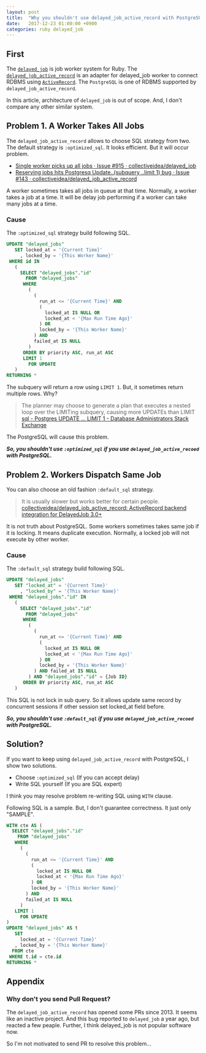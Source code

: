 ```yaml
---
layout: post
title:  "Why you shouldn't use delayed_job_active_record with PostgreSQL"
date:   2017-12-23 01:00:00 +0900
categories: ruby delayed_job
---
```



First
----

The [`delayed_job`](https://github.com/collectiveidea/delayed_job) is job worker system for Ruby.
The [`delayed_job_active_record`](https://github.com/collectiveidea/delayed_job_active_record) is an adapter for delayed_job worker to connect RDBMS using [`ActiveRecord`](https://github.com/rails/rails/tree/master/activerecord).
The `PostgreSQL` is one of RDBMS supported by `delayed_job_active_record`.

In this article, architecture of `delayed_job` is out of scope. And, I don't compare any other similar system.


Problem 1. A Worker Takes All Jobs
----

The `delayed_job_active_record` allows to choose SQL strategy from two. The default strategy is `:optimized_sql`. It looks efficient. But it will occur problem.

- [Single worker picks up all jobs · Issue \#915 · collectiveidea/delayed\_job](https://github.com/collectiveidea/delayed_job/issues/915)
- [Reserving jobs hits Postgresq Update\.\.\(subquery \.\.limit 1\) bug · Issue \#143 · collectiveidea/delayed\_job\_active\_record](https://github.com/collectiveidea/delayed_job_active_record/issues/143)

A worker sometimes takes all jobs in queue at that time. Normally, a worker takes a job at a time. It will be delay job performing if a worker can take many jobs at a time.

### Cause

The `:optimized_sql` strategy build following SQL.

```sql
UPDATE "delayed_jobs"
   SET locked_at = '{Current Time}'
     , locked_by = '{This Worker Name}'
 WHERE id IN
   (
     SELECT "delayed_jobs"."id"
       FROM "delayed_jobs"
      WHERE
        (
          (
            run_at <= '{Current Time}' AND
            (
              locked_at IS NULL OR
              locked_at < '{Max Run Time Ago}'
            ) OR
            locked_by = '{This Worker Name}'
          ) AND
          failed_at IS NULL
        )
      ORDER BY priority ASC, run_at ASC
      LIMIT 1
        FOR UPDATE
   )
RETURNING *
```

The subquery will return a row using `LIMIT 1`. But, it sometimes return multiple rows. Why?

> The planner may choose to generate a plan that executes a nested loop over the LIMITing subquery, causing more UPDATEs than LIMIT
> [sql \- Postgres UPDATE \.\.\. LIMIT 1 \- Database Administrators Stack Exchange](https://dba.stackexchange.com/questions/69471/postgres-update-limit-1/69497#comment321713_69497)

The PostgreSQL will cause this problem.

__*So, you shouldn't use `:optimized_sql` if you use `delayed_job_active_recoed` with PostgreSQL.*__


Problem 2. Workers Dispatch Same Job
----

You can also choose an old fashion `:default_sql` strategy.

> It is usually slower but works better for certain people.
> [collectiveidea/delayed\_job\_active\_record: ActiveRecord backend integration for DelayedJob 3\.0\+](https://github.com/collectiveidea/delayed_job_active_record#problems-locking-jobs)

It is not truth about PostgreSQL. Some workers sometimes takes same job if it is locking. It means duplicate execution. Normally, a locked job will not execute by other worker.

### Cause

The `:default_sql` strategy build following SQL.

```sql
UPDATE "delayed_jobs"
   SET "locked_at" = '{Current Time}'
     , "locked_by" = '{This Worker Name}'
 WHERE "delayed_jobs"."id" IN
   (
     SELECT "delayed_jobs"."id"
       FROM "delayed_jobs"
      WHERE
        (
          (
            run_at <= '{Current Time}' AND
            (
              locked_at IS NULL OR
              locked_at < '{Max Run Time Ago}'
            ) OR
            locked_by = '{This Worker Name}'
          ) AND failed_at IS NULL
        ) AND "delayed_jobs"."id" = {Job ID}
      ORDER BY priority ASC, run_at ASC
   )
```

This SQL is not lock in sub query. So it allows update same record by concurrent sessions if other session set locked_at field before.

__*So, you shouldn't use `:default_sql` if you use `delayed_job_active_recoed` with PostgreSQL.*__


Solution?
----

If you want to keep using `delayed_job_active_record` with PostgreSQL, I show two solutions.

- Choose `:optimized_sql` (If you can accept delay)
- Write SQL yourself (If you are SQL expert)

I think you may resolve problem re-writing SQL using `WITH` clause.

Following SQL is a sample. But, I don't guarantee correctness. It just only "SAMPLE".

```sql
WITH cte AS (
  SELECT "delayed_jobs"."id"
    FROM "delayed_jobs"
   WHERE
     (
       (
         run_at <= '{Current Time}' AND
         (
           locked_at IS NULL OR
           locked_at < '{Max Run Time Ago}'
         ) OR
         locked_by = '{This Worker Name}'
       ) AND
       failed_at IS NULL
     )
   LIMIT 1
     FOR UPDATE
)
UPDATE "delayed_jobs" AS t
   SET
     locked_at = '{Current Time}'
   , locked_by = '{This Worker Name}'
  FROM cte
 WHERE t.id = cte.id
RETURNING *
```


Appendix
----

### Why don't you send Pull Request?

The `delayed_job_active_record` has opened some PRs since 2013. It seems like an inactive project.
And this bug reported to `delayed_job` a year ago, but reacted a few peaple.
Further, I think delayed_job is not popular software now.

So I'm not motivated to send PR to resolve this problem...
